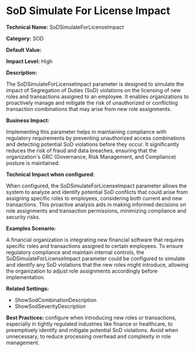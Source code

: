 # SoD Simulate For License Impact

**Technical Name:** SoDSimulateForLicenseImpact

**Category:** SOD

**Default Value:** 

**Impact Level:** High

**Description:**

The SoDSimulateForLicenseImpact parameter is designed to simulate the impact of Segregation of Duties (SoD) violations on the licensing of new roles and transactions assigned to an employee. It enables organizations to proactively manage and mitigate the risk of unauthorized or conflicting transaction combinations that may arise from new role assignments.

**Business Impact:**

Implementing this parameter helps in maintaining compliance with regulatory requirements by preventing unauthorized access combinations and detecting potential SoD violations before they occur. It significantly reduces the risk of fraud and data breaches, ensuring that the organization's GRC (Governance, Risk Management, and Compliance) posture is maintained.

**Technical Impact when configured:**

When configured, the SoDSimulateForLicenseImpact parameter allows the system to analyze and identify potential SoD conflicts that could arise from assigning specific roles to employees, considering both current and new transactions. This proactive analysis aids in making informed decisions on role assignments and transaction permissions, minimizing compliance and security risks.

**Examples Scenario:**

A financial organization is integrating new financial software that requires specific roles and transactions assigned to certain employees. To ensure regulatory compliance and maintain internal controls, the SoDSimulateForLicenseImpact parameter could be configured to simulate and identify any SoD violations that the new roles might introduce, allowing the organization to adjust role assignments accordingly before implementation.

**Related Settings:**

- ShowSodCombinationDescription
- ShowSodSeverityDescription

**Best Practices:** configure when introducing new roles or transactions, especially in tightly regulated industries like finance or healthcare, to preemptively identify and mitigate potential SoD violations. Avoid when unnecessary, to reduce processing overhead and complexity in role management.